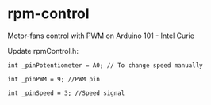# rpm-control
Motor-fans control with PWM on Arduino 101 - Intel Curie

Update rpmControl.h: 

	int _pinPotentiometer = A0; // To change speed manually
  
	int _pinPWM = 9; //PWM pin
  
	int _pinSpeed = 3; //Speed signal
  
